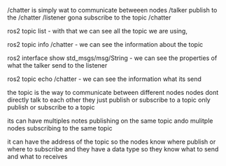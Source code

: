 /chatter is simply wat to communicate betweeen nodes /talker publish to the /chatter /listener gona subscribe to the topic /chatter

ros2 topic list - with that we can see all the topic we are using,

ros2 topic info /chatter - we can see the information about the topic

ros2 interface show std_msgs/msg/String - we can see the properties of what the talker send to the listener

ros2 topic echo /chatter - we can see the information what its send

the topic is the way to communicate between different nodes nodes dont directly talk to each other they just publish or subscribe to a topic only publish or subscribe to a topic

its can have multiples notes publishing on the same topic ando mulitple nodes subscribing to the same topic

it can have the address of the topic so the nodes know where publish or where to subscribe and they have a data type so they know what to send and what to receives

